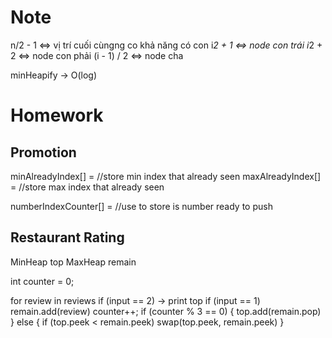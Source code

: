 # Note
n/2 - 1 <=> vị trí cuối cùngng co khả năng có con
i*2 + 1 <=> node con trái
i*2 + 2 <=> node con phải
(i - 1) / 2 <=> node cha

minHeapify -> O(log)

# Homework
## Promotion
minAlreadyIndex[] = //store min index that already seen
maxAlreadyIndex[] = //store max index that already seen

numberIndexCounter[] = //use to store is number ready to push

## Restaurant Rating
MinHeap top
MaxHeap remain

int counter = 0;

for review in reviews
    if (input == 2)
        -> print top
    if (input == 1)
        remain.add(review)
        counter++;
        if (counter % 3 == 0) {
            top.add(remain.pop)
        } else {
            if (top.peek < remain.peek)
                swap(top.peek, remain.peek)
        }